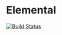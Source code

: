 # Elemental

[![Build Status](https://travis-ci.org/JuliaParallel/Elemental.jl.svg?branch=master)](https://travis-ci.org/JuliaParallel/Elemental.jl)
